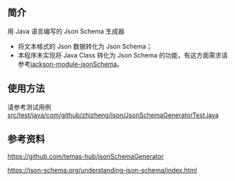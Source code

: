 ## 简介
用 Java 语言编写的 Json Schema 生成器
* 将文本格式的 Json 数据转化为 Json Schema；
* 本程序未实现将 Java Class 转化为 Json Schema 的功能，有这方面需求请参考[jackson-module-jsonSchema](https://github.com/FasterXML/jackson-module-jsonSchema)。

## 使用方法
请参考测试用例[src/test/java/com/github/zhizheng/json/JsonSchemaGeneratorTest.java](https://github.com/zhizheng/json-schema-generator/blob/master/src/test/java/com/github/zhizheng/json/JsonSchemaGeneratorTest.java)

## 参考资料
https://github.com/temas-hub/jsonSchemaGenerator

https://json-schema.org/understanding-json-schema/index.html
